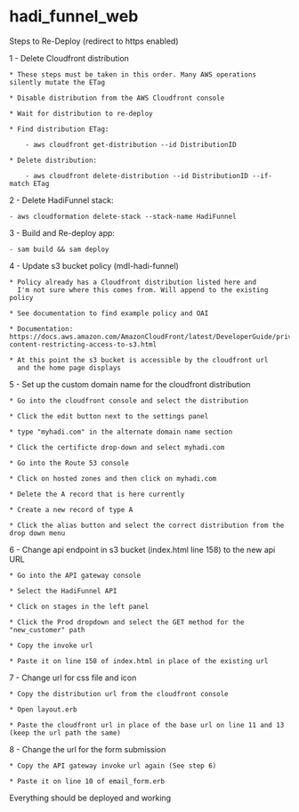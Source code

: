 # hadi_funnel_web

Steps to Re-Deploy (redirect to https enabled)

1 - Delete Cloudfront distribution

    * These steps must be taken in this order. Many AWS operations silently mutate the ETag

    * Disable distribution from the AWS Cloudfront console

    * Wait for distribution to re-deploy

    * Find distribution ETag:

        - aws cloudfront get-distribution --id DistributionID

    * Delete distribution:

        - aws cloudfront delete-distribution --id DistributionID --if-match ETag

2 - Delete HadiFunnel stack:

    - aws cloudformation delete-stack --stack-name HadiFunnel

3 - Build and Re-deploy app:

    - sam build && sam deploy

4 - Update s3 bucket policy (mdl-hadi-funnel)

    * Policy already has a Cloudfront distribution listed here and
      I'm not sure where this comes from. Will append to the existing policy

    * See documentation to find example policy and OAI

    * Documentation: https://docs.aws.amazon.com/AmazonCloudFront/latest/DeveloperGuide/private-content-restricting-access-to-s3.html

    * At this point the s3 bucket is accessible by the cloudfront url
      and the home page displays

5 - Set up the custom domain name for the cloudfront distribution

    * Go into the cloudfront console and select the distribution

    * Click the edit button next to the settings panel

    * type "myhadi.com" in the alternate domain name section

    * Click the certificte drop-down and select myhadi.com

    * Go into the Route 53 console

    * Click on hosted zones and then click on myhadi.com

    * Delete the A record that is here currently

    * Create a new record of type A

    * Click the alias button and select the correct distribution from the drop down menu

6 - Change api endpoint in s3 bucket (index.html line 158) to the new api URL

    * Go into the API gateway console

    * Select the HadiFunnel API

    * Click on stages in the left panel

    * Click the Prod dropdown and select the GET method for the "new_customer" path

    * Copy the invoke url

    * Paste it on line 158 of index.html in place of the existing url

7 - Change url for css file and icon

    * Copy the distribution url from the cloudfront console

    * Open layout.erb

    * Paste the cloudfront url in place of the base url on line 11 and 13 (keep the url path the same)

8 - Change the url for the form submission

    * Copy the API gateway invoke url again (See step 6)

    * Paste it on line 10 of email_form.erb

Everything should be deployed and working
